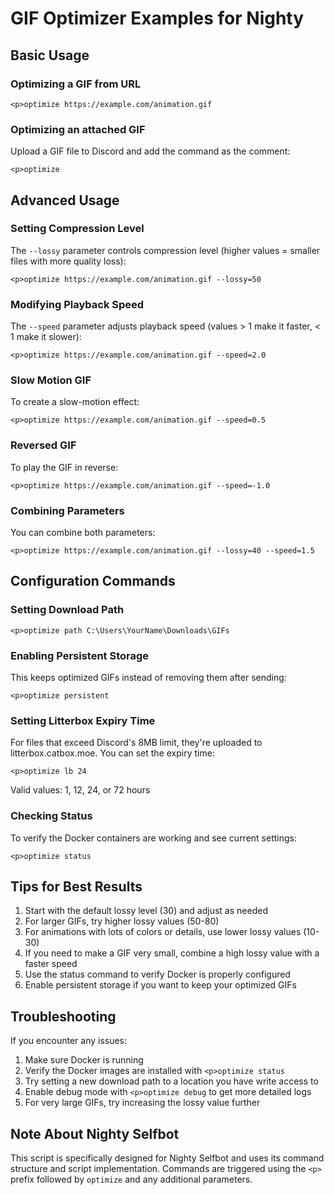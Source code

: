 # GIF Optimizer Examples for Nighty

## Basic Usage

### Optimizing a GIF from URL
```
<p>optimize https://example.com/animation.gif
```

### Optimizing an attached GIF
Upload a GIF file to Discord and add the command as the comment:
```
<p>optimize
```

## Advanced Usage

### Setting Compression Level
The `--lossy` parameter controls compression level (higher values = smaller files with more quality loss):
```
<p>optimize https://example.com/animation.gif --lossy=50
```

### Modifying Playback Speed
The `--speed` parameter adjusts playback speed (values > 1 make it faster, < 1 make it slower):
```
<p>optimize https://example.com/animation.gif --speed=2.0
```

### Slow Motion GIF
To create a slow-motion effect:
```
<p>optimize https://example.com/animation.gif --speed=0.5
```

### Reversed GIF
To play the GIF in reverse:
```
<p>optimize https://example.com/animation.gif --speed=-1.0
```

### Combining Parameters
You can combine both parameters:
```
<p>optimize https://example.com/animation.gif --lossy=40 --speed=1.5
```

## Configuration Commands

### Setting Download Path
```
<p>optimize path C:\Users\YourName\Downloads\GIFs
```

### Enabling Persistent Storage
This keeps optimized GIFs instead of removing them after sending:
```
<p>optimize persistent
```

### Setting Litterbox Expiry Time
For files that exceed Discord's 8MB limit, they're uploaded to litterbox.catbox.moe. You can set the expiry time:
```
<p>optimize lb 24
```
Valid values: 1, 12, 24, or 72 hours

### Checking Status
To verify the Docker containers are working and see current settings:
```
<p>optimize status
```

## Tips for Best Results

1. Start with the default lossy level (30) and adjust as needed
2. For larger GIFs, try higher lossy values (50-80)
3. For animations with lots of colors or details, use lower lossy values (10-30)
4. If you need to make a GIF very small, combine a high lossy value with a faster speed
5. Use the status command to verify Docker is properly configured
6. Enable persistent storage if you want to keep your optimized GIFs

## Troubleshooting

If you encounter any issues:

1. Make sure Docker is running
2. Verify the Docker images are installed with `<p>optimize status`
3. Try setting a new download path to a location you have write access to
4. Enable debug mode with `<p>optimize debug` to get more detailed logs
5. For very large GIFs, try increasing the lossy value further

## Note About Nighty Selfbot

This script is specifically designed for Nighty Selfbot and uses its command structure and script implementation. Commands are triggered using the `<p>` prefix followed by `optimize` and any additional parameters. 
